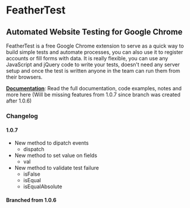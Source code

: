 # FeatherTest
## Automated Website Testing for Google Chrome

FeatherTest is a free Google Chrome extension to serve as a quick way to build simple tests and automate processes, you can also use it to register accounts or fill forms with data. It is really flexible, you can use any JavaScript and jQuery code to write your tests, doesn't need any server setup and once the test is written anyone in the team can run them from their browsers.

<a href="http://xaviesteve.com/5302/feathertest-automated-website-testing-extension-google-chrome"><b>Documentation</b></a>: Read the full documentation, code examples, notes and more here (Will be missing features from 1.0.7 since branch was created after 1.0.6)

### Changelog

#### 1.0.7

- New method to dipatch events
    - dispatch
- New method to set value on fields
    - val
- New method to validate test failure
    - isFalse
    - isEqual
    - isEqualAbsolute
 
#### Branched from 1.0.6
